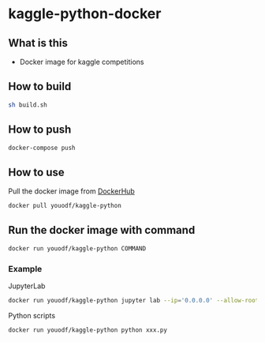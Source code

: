# kaggle-python-docker

## What is this

- Docker image for kaggle competitions

## How to build

```bash
sh build.sh
```

## How to push

```bash
docker-compose push
```

## How to use

Pull the docker image from [DockerHub](https://hub.docker.com/repository/docker/youodf/kaggle-python)

```bash
docker pull youodf/kaggle-python
```

## Run the docker image with command

```bash
docker run youodf/kaggle-python COMMAND
```

### Example

JupyterLab

```bash
docker run youodf/kaggle-python jupyter lab --ip='0.0.0.0' --allow-root
```

Python scripts

```bash
docker run youodf/kaggle-python python xxx.py
```
